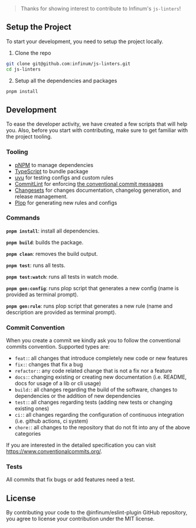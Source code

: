 > Thanks for showing interest to contribute to Infinum's `js-linters`!

## Setup the Project

To start your development, you need to setup the project locally.

1. Clone the repo

```sh
git clone git@github.com:infinum/js-linters.git
cd js-linters
```

2. Setup all the dependencies and packages

```sh
pnpm install
```

## Development

To ease the developer activity, we have created a few scripts that will help you. Also, before you start with contributing, make sure to get familiar with the project tooling.

### Tooling

- [pNPM](https://pnpm.io/installation) to manage dependencies
- [TypeScript](https://www.typescriptlang.org/) to bundle package
- [uvu](https://github.com/lukeed/uvu) for testing configs and custom rules
- [CommitLint](https://commitlint.js.org/#/) for enforcing [the conventional commit messages](https://www.conventionalcommits.org/en/v1.0.0/)
- [Changesets](https://github.com/atlassian/changesets) for changes documentation, changelog generation, and release management.
- [Plop](https://plopjs.com/) for generating new rules and configs

### Commands

**`pnpm install`**: install all dependencies.

**`pnpm build`**: builds the package.

**`pnpm clean`**: removes the build output.

**`pnpm test`**: runs all tests.

**`pnpm test:watch`**: runs all tests in watch mode.

**`pnpm gen:config`**: runs plop script that generates a new config (name is provided as terminal prompt).

**`pnpm gen:rule`**: runs plop script that generates a new rule (name and description are provided as terminal prompt).

### Commit Convention

When you create a commit we kindly ask you to follow the conventional commits convention. Supported types are:

- `feat:`: all changes that introduce completely new code or new features
- `fix:`: changes that fix a bug
- `refactor:`: any code related change that is not a fix nor a feature
- `docs:`: changing existing or creating new documentation (i.e. README, docs for usage of a lib or cli usage)
- `build:`: all changes regarding the build of the software, changes to dependencies or the addition of new dependencies
- `test:`: all changes regarding tests (adding new tests or changing existing ones)
- `ci:`: all changes regarding the configuration of continuous integration (i.e. github actions, ci system)
- `chore:`: all changes to the repository that do not fit into any of the above categories

If you are interested in the detailed specification you can visit https://www.conventionalcommits.org/.

### Tests

All commits that fix bugs or add features need a test.

## License

By contributing your code to the @infinum/eslint-plugin GitHub repository, you agree to license your contribution under the MIT license.
